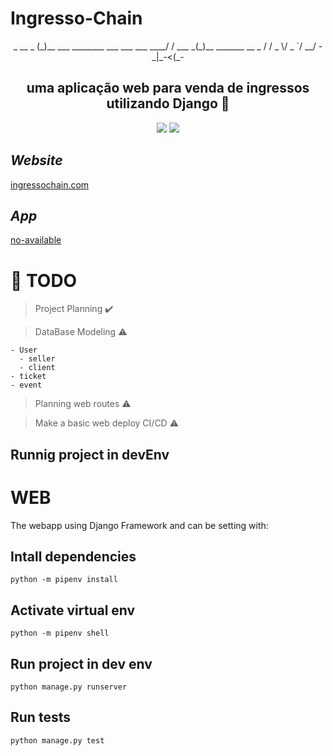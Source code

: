 # Ingresso-Chain

<div align='center'>
    <p>
   _                                    __        _                    
  (_)__  ___ ________ ___ ___ ___  ____/ /  ___ _(_)__   _______  __ _ 
 / / _ \/ _ `/ __/ -_|_-<(_-</ _ \/ __/ _ \/ _ `/ / _ \_/ __/ _ \/  ' \
/_/_//_/\_, /_/  \__/___/___/\___/\__/_//_/\_,_/_/_//_(_)__/\___/_/_/_/
       /___/                                                           
    </p>
    <h2><b>uma aplicação web para venda de ingressos utilizando Django 💸</b></h2>
    <img src='https://img.shields.io/badge/Python-3.9.2-blue'></img>
    <img src='https://img.shields.io/badge/Django-3-red'></img>
</div>

## *Website*

[ingressochain.com](https://www.ingressochain.com/)

## *App*

[no-available]()
# :pushpin: **TODO** 


> Project Planning :heavy_check_mark:

> DataBase Modeling :warning:

    - User
      - seller
      - client
    - ticket
    - event

> Planning web routes :warning:

> Make a basic web deploy CI/CD :warning:

## Runnig project in devEnv

# WEB

The webapp using Django Framework and can be setting with:

## Intall dependencies 

    python -m pipenv install

## Activate virtual env

    python -m pipenv shell

## Run project in dev env

    python manage.py runserver


## Run tests

    python manage.py test
